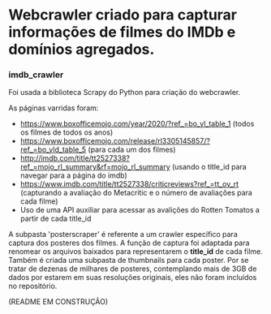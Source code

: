 # Webcrawler criado para capturar informações de filmes do IMDb e domínios agregados. 
### imdb_crawler

Foi usada a biblioteca Scrapy do Python para criação do webcrawler.

As páginas varridas foram: 
- https://www.boxofficemojo.com/year/2020/?ref_=bo_yl_table_1 (todos os filmes de todos os anos)
- https://www.boxofficemojo.com/release/rl3305145857/?ref_=bo_yld_table_5 (para cada um dos filmes)
- http://imdb.com/title/tt2527338?ref_=mojo_rl_summary&rf=mojo_rl_summary (usando o title_id para navegar para a página do imdb)
- https://www.imdb.com/title/tt2527338/criticreviews?ref_=tt_ov_rt (capturando a avaliação do Metacritic e o número de avaliações para cada filme)
- Uso de uma API auxiliar para acessar as avalições do Rotten Tomatos a partir de cada title_id

A subpasta 'posterscraper' é referente a um crawler específico para captura dos posteres dos filmes. 
A função de captura foi adaptada para renomear os arquivos baixados para representarem o __title_id__ de cada filme. Também é criada uma subpasta de thumbnails para cada poster.
Por se tratar de dezenas de milhares de posteres, contemplando mais de 3GB de dados por estarem em suas resoluções originais, eles não foram incluídos no repositório. 

(README EM CONSTRUÇÃO)
